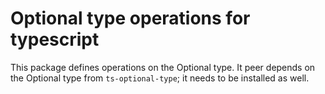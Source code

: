 # Optional type operations for typescript
This package defines operations on the Optional type.
It peer depends on the Optional type from `ts-optional-type`; it needs to be installed as well.
